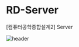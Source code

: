 # RD-Server
[컴퓨터공학종합설계2] Server

![header](https://capsule-render.vercel.app/api?type=wave&color=auto&height=300&section=header&text=객체%인식%및%자율주행%로봇%활용%개발&fontSize=90)


